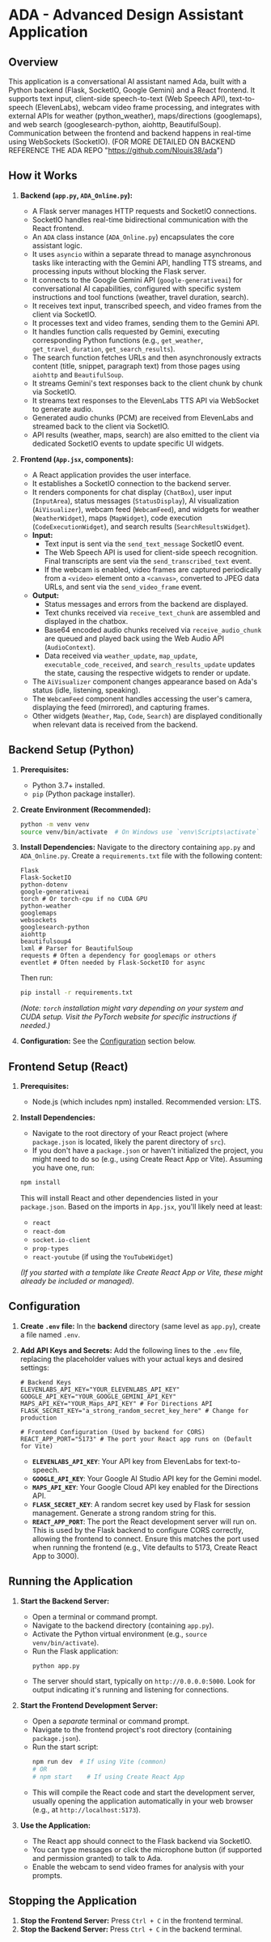 # ADA - Advanced Design Assistant Application

## Overview

This application is a conversational AI assistant named Ada, built with a Python backend (Flask, SocketIO, Google Gemini) and a React frontend. It supports text input, client-side speech-to-text (Web Speech API), text-to-speech (ElevenLabs), webcam video frame processing, and integrates with external APIs for weather (python_weather), maps/directions (googlemaps), and web search (googlesearch-python, aiohttp, BeautifulSoup). Communication between the frontend and backend happens in real-time using WebSockets (SocketIO). (FOR MORE DETAILED ON BACKEND REFERENCE THE ADA REPO "https://github.com/Nlouis38/ada")

## How it Works

1.  **Backend (`app.py`, `ADA_Online.py`):**

    - A Flask server manages HTTP requests and SocketIO connections.
    - SocketIO handles real-time bidirectional communication with the React frontend.
    - An `ADA` class instance (`ADA_Online.py`) encapsulates the core assistant logic.
    - It uses `asyncio` within a separate thread to manage asynchronous tasks like interacting with the Gemini API, handling TTS streams, and processing inputs without blocking the Flask server.
    - It connects to the Google Gemini API (`google-generativeai`) for conversational AI capabilities, configured with specific system instructions and tool functions (weather, travel duration, search).
    - It receives text input, transcribed speech, and video frames from the client via SocketIO.
    - It processes text and video frames, sending them to the Gemini API.
    - It handles function calls requested by Gemini, executing corresponding Python functions (e.g., `get_weather`, `get_travel_duration`, `get_search_results`).
    - The search function fetches URLs and then asynchronously extracts content (title, snippet, paragraph text) from those pages using `aiohttp` and `BeautifulSoup`.
    - It streams Gemini's text responses back to the client chunk by chunk via SocketIO.
    - It streams text responses to the ElevenLabs TTS API via WebSocket to generate audio.
    - Generated audio chunks (PCM) are received from ElevenLabs and streamed back to the client via SocketIO.
    - API results (weather, maps, search) are also emitted to the client via dedicated SocketIO events to update specific UI widgets.

2.  **Frontend (`App.jsx`, components):**
    - A React application provides the user interface.
    - It establishes a SocketIO connection to the backend server.
    - It renders components for chat display (`ChatBox`), user input (`InputArea`), status messages (`StatusDisplay`), AI visualization (`AiVisualizer`), webcam feed (`WebcamFeed`), and widgets for weather (`WeatherWidget`), maps (`MapWidget`), code execution (`CodeExecutionWidget`), and search results (`SearchResultsWidget`).
    - **Input:**
      - Text input is sent via the `send_text_message` SocketIO event.
      - The Web Speech API is used for client-side speech recognition. Final transcripts are sent via the `send_transcribed_text` event.
      - If the webcam is enabled, video frames are captured periodically from a `<video>` element onto a `<canvas>`, converted to JPEG data URLs, and sent via the `send_video_frame` event.
    - **Output:**
      - Status messages and errors from the backend are displayed.
      - Text chunks received via `receive_text_chunk` are assembled and displayed in the chatbox.
      - Base64 encoded audio chunks received via `receive_audio_chunk` are queued and played back using the Web Audio API (`AudioContext`).
      - Data received via `weather_update`, `map_update`, `executable_code_received`, and `search_results_update` updates the state, causing the respective widgets to render or update.
    - The `AiVisualizer` component changes appearance based on Ada's status (idle, listening, speaking).
    - The `WebcamFeed` component handles accessing the user's camera, displaying the feed (mirrored), and capturing frames.
    - Other widgets (`Weather`, `Map`, `Code`, `Search`) are displayed conditionally when relevant data is received from the backend.

## Backend Setup (Python)

1.  **Prerequisites:**

    - Python 3.7+ installed.
    - `pip` (Python package installer).

2.  **Create Environment (Recommended):**

    ```bash
    python -m venv venv
    source venv/bin/activate  # On Windows use `venv\Scripts\activate`
    ```

3.  **Install Dependencies:**
    Navigate to the directory containing `app.py` and `ADA_Online.py`. Create a `requirements.txt` file with the following content:

    ```
    Flask
    Flask-SocketIO
    python-dotenv
    google-generativeai
    torch # Or torch-cpu if no CUDA GPU
    python-weather
    googlemaps
    websockets
    googlesearch-python
    aiohttp
    beautifulsoup4
    lxml # Parser for BeautifulSoup
    requests # Often a dependency for googlemaps or others
    eventlet # Often needed by Flask-SocketIO for async
    ```

    Then run:

    ```bash
    pip install -r requirements.txt
    ```

    _(Note: `torch` installation might vary depending on your system and CUDA setup. Visit the PyTorch website for specific instructions if needed.)_

4.  **Configuration:** See the [Configuration](#configuration) section below.

## Frontend Setup (React)

1.  **Prerequisites:**

    - Node.js (which includes npm) installed. Recommended version: LTS.

2.  **Install Dependencies:**

    - Navigate to the root directory of your React project (where `package.json` is located, likely the parent directory of `src`).
    - If you don't have a `package.json` or haven't initialized the project, you might need to do so (e.g., using Create React App or Vite). Assuming you have one, run:

    ```bash
    npm install
    ```

    This will install React and other dependencies listed in your `package.json`. Based on the imports in `App.jsx`, you'll likely need at least:

    - `react`
    - `react-dom`
    - `socket.io-client`
    - `prop-types`
    - `react-youtube` (if using the `YouTubeWidget`)

    _(If you started with a template like Create React App or Vite, these might already be included or managed)._

## Configuration

1.  **Create `.env` file:** In the **backend** directory (same level as `app.py`), create a file named `.env`.
2.  **Add API Keys and Secrets:** Add the following lines to the `.env` file, replacing the placeholder values with your actual keys and desired settings:

    ```dotenv
    # Backend Keys
    ELEVENLABS_API_KEY="YOUR_ELEVENLABS_API_KEY"
    GOOGLE_API_KEY="YOUR_GOOGLE_GEMINI_API_KEY"
    MAPS_API_KEY="YOUR_Maps_API_KEY" # For Directions API
    FLASK_SECRET_KEY="a_strong_random_secret_key_here" # Change for production

    # Frontend Configuration (Used by backend for CORS)
    REACT_APP_PORT="5173" # The port your React app runs on (Default for Vite)
    ```

    - **`ELEVENLABS_API_KEY`**: Your API key from ElevenLabs for text-to-speech.
    - **`GOOGLE_API_KEY`**: Your Google AI Studio API key for the Gemini model.
    - **`MAPS_API_KEY`**: Your Google Cloud API key enabled for the Directions API.
    - **`FLASK_SECRET_KEY`**: A random secret key used by Flask for session management. Generate a strong random string for this.
    - **`REACT_APP_PORT`**: The port the React development server will run on. This is used by the Flask backend to configure CORS correctly, allowing the frontend to connect. Ensure this matches the port used when running the frontend (e.g., Vite defaults to 5173, Create React App to 3000).

## Running the Application

1.  **Start the Backend Server:**

    - Open a terminal or command prompt.
    - Navigate to the backend directory (containing `app.py`).
    - Activate the Python virtual environment (e.g., `source venv/bin/activate`).
    - Run the Flask application:
      ```bash
      python app.py
      ```
    - The server should start, typically on `http://0.0.0.0:5000`. Look for output indicating it's running and listening for connections.

2.  **Start the Frontend Development Server:**

    - Open a _separate_ terminal or command prompt.
    - Navigate to the frontend project's root directory (containing `package.json`).
    - Run the start script:
      ```bash
      npm run dev  # If using Vite (common)
      # OR
      # npm start    # If using Create React App
      ```
    - This will compile the React code and start the development server, usually opening the application automatically in your web browser (e.g., at `http://localhost:5173`).

3.  **Use the Application:**
    - The React app should connect to the Flask backend via SocketIO.
    - You can type messages or click the microphone button (if supported and permission granted) to talk to Ada.
    - Enable the webcam to send video frames for analysis with your prompts.

## Stopping the Application

1.  **Stop the Frontend Server:** Press `Ctrl + C` in the frontend terminal.
2.  **Stop the Backend Server:** Press `Ctrl + C` in the backend terminal.
